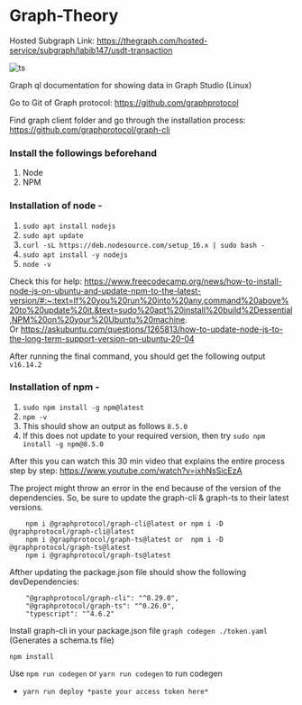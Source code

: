 # Graph-Theory

Hosted Subgraph Link: https://thegraph.com/hosted-service/subgraph/labib147/usdt-transaction

![ts](https://badgen.net/badge/-/TypeScript?icon=typescript&label&labelColor=blue&color=555555)

Graph ql documentation for showing data in Graph Studio (Linux)

Go to Git of Graph protocol: https://github.com/graphprotocol 

Find graph client folder and go through the installation process: https://github.com/graphprotocol/graph-cli

### Install the followings beforehand
1. Node
2. NPM

### Installation of node - 
1. `sudo apt install nodejs`
2. `sudo apt update`
3. `curl -sL https://deb.nodesource.com/setup_16.x | sudo bash -`
4. `sudo apt install -y nodejs`
5. `node -v`

Check this for help: https://www.freecodecamp.org/news/how-to-install-node-js-on-ubuntu-and-update-npm-to-the-latest-version/#:~:text=If%20you%20run%20into%20any,command%20above%20to%20update%20it.&text=sudo%20apt%20install%20build%2Dessential,NPM%20on%20your%20Ubuntu%20machine. </br>
Or https://askubuntu.com/questions/1265813/how-to-update-node-js-to-the-long-term-support-version-on-ubuntu-20-04 </br>

After running the final command, you should get the following output `v16.14.2`

### Installation of npm -

1. `sudo npm install -g npm@latest`
2.  `npm -v` 
3.  This should show an output as follows `8.5.0`
4.  If this does not update to your required version, then try `sudo npm install -g npm@8.5.0`

After this you can watch this 30 min video that explains the entire process step by step: https://www.youtube.com/watch?v=jxhNsSicEzA

The project might throw an error in the end because of the version of the dependencies. So, be sure to update the graph-cli & graph-ts to their latest versions.
```
    npm i @graphprotocol/graph-cli@latest or npm i -D @graphprotocol/graph-cli@latest 
    npm i @graphprotocol/graph-ts@latest or  npm i -D @graphprotocol/graph-ts@latest
    npm i @graphprotocol/graph-ts@latest
```
Afther updating the package.json file should show the following devDependencies:
```
    "@graphprotocol/graph-cli": "^0.29.0",
    "@graphprotocol/graph-ts": "^0.26.0",    
    "typescript": "^4.6.2"
```

Install graph-cli in your package.json file 
`graph codegen ./token.yaml`  (Generates a schema.ts file)

`npm install`

Use `npm run codegen` or `yarn run codegen` to run codegen

- `yarn run deploy *paste your access token here*`





